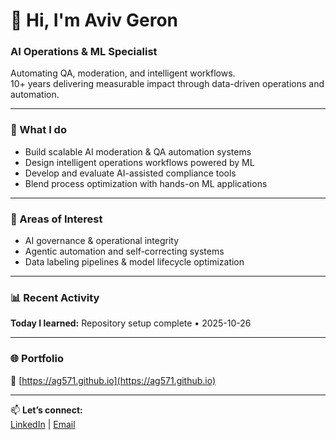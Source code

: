 # 👋 Hi, I'm Aviv Geron

### AI Operations & ML Specialist  
Automating QA, moderation, and intelligent workflows.  
10+ years delivering measurable impact through data-driven operations and automation.

---

### 🚀 What I do
- Build scalable AI moderation & QA automation systems  
- Design intelligent operations workflows powered by ML  
- Develop and evaluate AI-assisted compliance tools  
- Blend process optimization with hands-on ML applications  

---

### 🧠 Areas of Interest
- AI governance & operational integrity  
- Agentic automation and self-correcting systems  
- Data labeling pipelines & model lifecycle optimization  

---

### 📊 Recent Activity  
<!-- TIL-START -->
**Today I learned:** Repository setup complete • 2025-10-26
<!-- TIL-END -->

---

### 🌐 Portfolio  
🔗 [https://ag571.github.io](https://ag571.github.io)

---

📫 **Let’s connect:**  
[LinkedIn](https://linkedin.com/in/avivgeron) | [Email](mailto:geron.aviv@hotmail.com)
